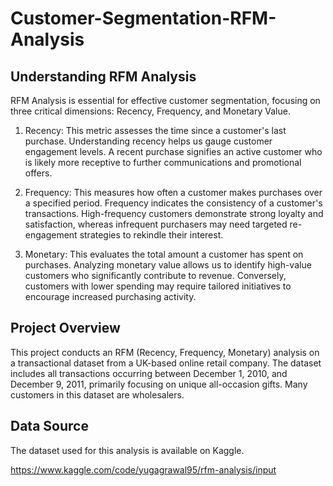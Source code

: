 # Customer-Segmentation-RFM-Analysis

## Understanding RFM Analysis

RFM Analysis is essential for effective customer segmentation, focusing on three critical dimensions: Recency, Frequency, and Monetary Value.

1. Recency: This metric assesses the time since a customer's last purchase. Understanding recency helps us gauge customer engagement levels. A recent purchase signifies an active customer who is likely more receptive to further communications and promotional offers.

2. Frequency: This measures how often a customer makes purchases over a specified period. Frequency indicates the consistency of a customer's transactions. High-frequency customers demonstrate strong loyalty and satisfaction, whereas infrequent purchasers may need targeted re-engagement strategies to rekindle their interest.

3. Monetary: This evaluates the total amount a customer has spent on purchases. Analyzing monetary value allows us to identify high-value customers who significantly contribute to revenue. Conversely, customers with lower spending may require tailored initiatives to encourage increased purchasing activity.

## Project Overview

This project conducts an RFM (Recency, Frequency, Monetary) analysis on a transactional dataset from a UK-based online retail company. The dataset includes all transactions occurring between December 1, 2010, and December 9, 2011, primarily focusing on unique all-occasion gifts. Many customers in this dataset are wholesalers.

## Data Source

The dataset used for this analysis is available on Kaggle.

https://www.kaggle.com/code/yugagrawal95/rfm-analysis/input

